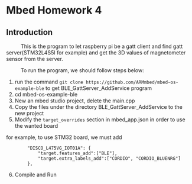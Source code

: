 # Mbed Homework 4

## Introduction

&nbsp;&nbsp;&nbsp;&nbsp;&nbsp;&nbsp;&nbsp;&nbsp;&nbsp;
This is the program to let raspberry pi be a gatt client and find gatt server(STM32L4S5I for example) and get the 3D values of magnetometer sensor from the server.

&nbsp;&nbsp;&nbsp;&nbsp;&nbsp;&nbsp;&nbsp;&nbsp;&nbsp;
To run the program, we should follow steps below:
1. run the command ```git clone https://github.com/ARMmbed/mbed-os-example-ble``` to get BLE_GattServer_AddService program
2. cd mbed-os-example-ble
3. New an mbed studio project, delete the main.cpp
4. Copy the files under the directory BLE_GattServer_AddService to the new project
5. Modify the ```target_overrides``` section in mbed_app.json in order to use the wanted board

for example, to use STM32 board, we must add 
```
        "DISCO_L475VG_IOT01A": {
            "target.features_add":["BLE"],
            "target.extra_labels_add":["CORDIO", "CORDIO_BLUENRG"]
        },
```

6. Compile and Run



